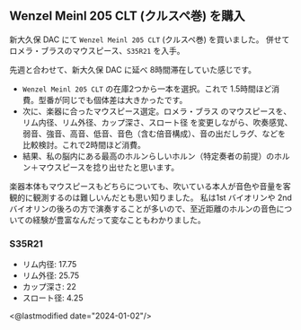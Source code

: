 ## Wenzel Meinl 205 CLT (クルスペ巻) を購入

新大久保 DAC にて `Wenzel Meinl 205 CLT` (クルスペ巻) を買いました。
併せて ロメラ・ブラスのマウスピース、`S35R21` を入手。

先週と合わせて、新大久保 DAC に延べ 8時間滞在していた感じです。

- `Wenzel Meinl 205 CLT` の在庫2つから一本を選択。これで 1.5時間ほど消費。型番が同じでも個体差は大きかったです。
- 次に、楽器に合ったマウスピース選定。ロメラ・ブラス のマウスピースを、リム内径、リム外径、カップ深さ、スロート径 を変更しながら、吹奏感覚、弱音、強音、高音、低音、音色（含む倍音構成）、音の出だしラグ、などを比較検討。これで2時間ほど消費。
- 結果、私の脳内にある最高のホルンらしいホルン（特定奏者の前提）のホルン＋マウスピースを捻り出せたと思います。

楽器本体もマウスピースもどちらについても、吹いている本人が音色や音量を客観的に観測するのは難しいんだとも思い知りました。
私は1st バイオリンや 2nd バイオリンの後ろの方で演奏することが多いので、至近距離のホルンの音色についての経験が豊富なんだって変なこともわかりました。

### S35R21

- リム内径: 17.75
- リム外径: 25.75
- カップ深さ: 22
- スロート径: 4.25

<@lastmodified date="2024-01-02"/>
